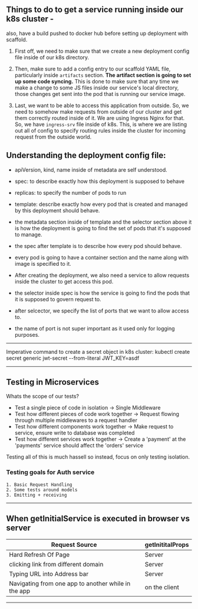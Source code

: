 ## Things to do to get a service running inside our k8s cluster -

also, have a build pushed to docker hub before setting up deployment with scaffold.

1. First off, we need to make sure that we create a new deployment config file inside of our k8s directory.

2. Then, make sure to add a config entry to our scaffold YAML file, particularly inside `artifacts` section. **The artifact section is going to set up some code syncing.** This is done to make sure that any time we make a change to some JS files inside our service's local directory, those changes get sent into the pod that is running our service image.

3. Last, we want to be able to access this application from outside. So, we need to somehow make requests from outside of our cluster and get them correctly routed inside of it. We are using Ingress Nginx for that.
   So, we have `ingress-srv` file inside of k8s. This, is where we are listing out all of config to specify routing rules inside the cluster for incoming request from the outside world.

## Understanding the deployment config file:

- apiVersion, kind, name inside of metadata are self understood.
- spec: to describe exactly how this deployment is supposed to behave
- replicas: to specify the number of pods to run
- template: describe exactly how every pod that is created and managed by this deployment should behave.
- the metadata section inside of template and the selector section above it is how the deployment is going to find the set of pods that it's supposed to manage.
- the spec after template is to describe how every pod should behave.
- every pod is going to have a container section and the name along with image is specified to it.

- After creating the deployment, we also need a service to allow requests inside the cluster to get access this pod.
- the selector inside spec is how the service is going to find the pods that it is supposed to govern request to.
- after selcector, we specify the list of ports that we want to allow access to.
- the name of port is not super important as it used only for logging purposes.

---

Imperative command to create a secret object in k8s cluster:
kubectl create secret generic jwt-secret --from-literal JWT_KEY=asdf

---

## Testing in Microservices

Whats the scope of our tests?

- Test a single piece of code in isolation -> Single Middleware
- Test how different pieces of code work together -> Request flowing through multiple middlewares to a request handler
- Test how different components work together -> Make request to service, ensure write to database was completed
- Test how different services work together -> Create a 'payment' at the 'payments' service should affect the 'orders' service

Testing all of this is much hassell so instead, focus on only testing isolation.

### Testing goals for Auth service

    1. Basic Request Handling
    2. Some tests around models
    3. Emitting + receiving

---

## When getInitialService is executed in browser vs server

| Request Source                                      | getInititalProps |
| --------------------------------------------------- | ---------------- |
| Hard Refresh Of Page                                | Server           |
| clicking link from different domain                 | Server           |
| Typing URL into Address bar                         | Server           |
| Navigating from one app to another while in the app | on the client    |

---
